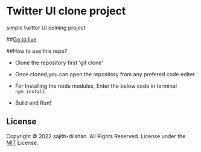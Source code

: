 # Twitter UI clone project


simple twitter UI colning project 


##[Go to live](https://sajith-dilshan.github.io/Twitter-UI-clone-project/)



##How to use this repo?

* Clone the repository first 'git clone'

* Once cloned,you can open the repository from any prefered code editer

 * For Installing the node modules, Enter the below code in terminal <br>
  <code>npm install </code>

* Build and Run!




## License
Copyright © 2022 sajith-dilshan. All Rights Reserved.
License under the [MIT](License.txt) License.